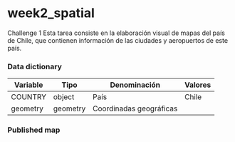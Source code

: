 # week2_spatial
Challenge 1
Esta tarea consiste en la elaboración visual de mapas del país de Chile, que contienen información de las ciudades y aeropuertos de este país. 

### Data dictionary 

| Variable     | Tipo    | Denominación                            | Valores                               |
|--------------|----------|-----------------------------------------|-------------------------------------------|
| COUNTRY      | object   | País                                    |     Chile                                 |
| geometry    | geometry  | Coordinadas geográficas                  |                                           |


### Published map

